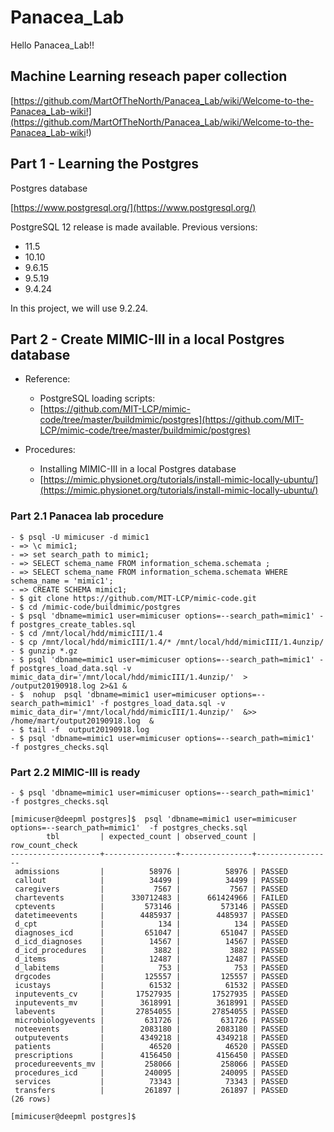 # Panacea_Lab
Hello Panacea_Lab!!



## Machine Learning reseach paper collection
[https://github.com/MartOfTheNorth/Panacea_Lab/wiki/Welcome-to-the-Panacea_Lab-wiki!](https://github.com/MartOfTheNorth/Panacea_Lab/wiki/Welcome-to-the-Panacea_Lab-wiki!)



## Part 1 - Learning the Postgres
Postgres database

[https://www.postgresql.org/](https://www.postgresql.org/)

PostgreSQL 12 release is made available.
Previous versions:
- 11.5 
- 10.10 
- 9.6.15 
- 9.5.19 
- 9.4.24 

In this project, we will use 9.2.24.

## Part 2 - Create MIMIC-III in a local Postgres database
- Reference:
  - PostgreSQL loading scripts:
  - [https://github.com/MIT-LCP/mimic-code/tree/master/buildmimic/postgres](https://github.com/MIT-LCP/mimic-code/tree/master/buildmimic/postgres)


- Procedures:
  - Installing MIMIC-III in a local Postgres database
  - [https://mimic.physionet.org/tutorials/install-mimic-locally-ubuntu/](https://mimic.physionet.org/tutorials/install-mimic-locally-ubuntu/)

### Part 2.1 Panacea lab procedure 
    - $ psql -U mimicuser -d mimic1
    - => \c mimic1;
    - => set search_path to mimic1;
    - => SELECT schema_name FROM information_schema.schemata ; 
    - => SELECT schema_name FROM information_schema.schemata WHERE schema_name = 'mimic1';
    - => CREATE SCHEMA mimic1;
    - $ git clone https://github.com/MIT-LCP/mimic-code.git
    - $ cd /mimic-code/buildmimic/postgres
    - $ psql 'dbname=mimic1 user=mimicuser options=--search_path=mimic1' -f postgres_create_tables.sql
    - $ cd /mnt/local/hdd/mimicIII/1.4
    - $ cp /mnt/local/hdd/mimicIII/1.4/* /mnt/local/hdd/mimicIII/1.4unzip/
    - $ gunzip *.gz 
    - $ psql 'dbname=mimic1 user=mimicuser options=--search_path=mimic1' -f postgres_load_data.sql -v mimic_data_dir='/mnt/local/hdd/mimicIII/1.4unzip/'  > /output20190918.log 2>&1 &
    - $  nohup  psql 'dbname=mimic1 user=mimicuser options=--search_path=mimic1' -f postgres_load_data.sql -v mimic_data_dir='/mnt/local/hdd/mimicIII/1.4unzip/'  &>>  /home/mart/output20190918.log  &
    - $ tail -f  output20190918.log  
    - $ psql 'dbname=mimic1 user=mimicuser options=--search_path=mimic1'  -f postgres_checks.sql 



### Part 2.2 MIMIC-III is ready 
    - $ psql 'dbname=mimic1 user=mimicuser options=--search_path=mimic1'  -f postgres_checks.sql 

```
[mimicuser@deepml postgres]$  psql 'dbname=mimic1 user=mimicuser options=--search_path=mimic1'  -f postgres_checks.sql 
        tbl         | expected_count | observed_count | row_count_check 
--------------------+----------------+----------------+-----------------
 admissions         |          58976 |          58976 | PASSED
 callout            |          34499 |          34499 | PASSED
 caregivers         |           7567 |           7567 | PASSED
 chartevents        |      330712483 |      661424966 | FAILED
 cptevents          |         573146 |         573146 | PASSED
 datetimeevents     |        4485937 |        4485937 | PASSED
 d_cpt              |            134 |            134 | PASSED
 diagnoses_icd      |         651047 |         651047 | PASSED
 d_icd_diagnoses    |          14567 |          14567 | PASSED
 d_icd_procedures   |           3882 |           3882 | PASSED
 d_items            |          12487 |          12487 | PASSED
 d_labitems         |            753 |            753 | PASSED
 drgcodes           |         125557 |         125557 | PASSED
 icustays           |          61532 |          61532 | PASSED
 inputevents_cv     |       17527935 |       17527935 | PASSED
 inputevents_mv     |        3618991 |        3618991 | PASSED
 labevents          |       27854055 |       27854055 | PASSED
 microbiologyevents |         631726 |         631726 | PASSED
 noteevents         |        2083180 |        2083180 | PASSED
 outputevents       |        4349218 |        4349218 | PASSED
 patients           |          46520 |          46520 | PASSED
 prescriptions      |        4156450 |        4156450 | PASSED
 procedureevents_mv |         258066 |         258066 | PASSED
 procedures_icd     |         240095 |         240095 | PASSED
 services           |          73343 |          73343 | PASSED
 transfers          |         261897 |         261897 | PASSED
(26 rows)

[mimicuser@deepml postgres]$ 
```
